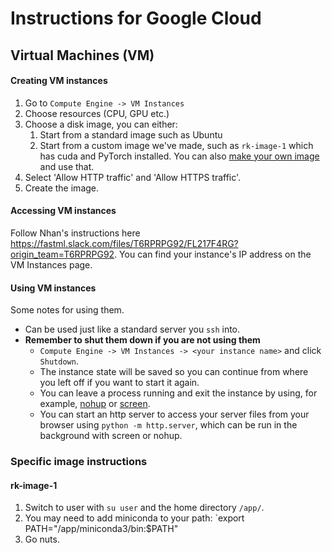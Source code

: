 # Instructions for Google Cloud

## Virtual Machines (VM)

#### Creating VM instances

1. Go to `Compute Engine -> VM Instances`
2. Choose resources (CPU, GPU etc.)
3. Choose a disk image, you can either:
   1. Start from a standard image such as Ubuntu
   2. Start from a custom image we've made, such as `rk-image-1` which has cuda and PyTorch installed. You can also [make your own image](https://cloud.google.com/compute/docs/images/create-delete-deprecate-private-images) and use that.
4. Select 'Allow HTTP traffic' and 'Allow HTTPS traffic'.
5. Create the image.


#### Accessing VM instances

Follow Nhan's instructions here https://fastml.slack.com/files/T6RPRPG92/FL217F4RG?origin_team=T6RPRPG92. You can find your instance's IP address on the VM Instances page.


#### Using VM instances

Some notes for using them.

- Can be used just like a standard server you `ssh` into.
- **Remember to shut them down if you are not using them**
  - `Compute Engine -> VM Instances -> <your instance name>` and click `Shutdown`. 
  - The instance state will be saved so you can continue from where you left off if you want to start it again.
  - You can leave a process running and exit the instance by using, for example, [nohup](https://www.computerhope.com/unix/unohup.htm) or [screen](https://www.computerhope.com/unix/screen.htm).
  - You can start an http server to access your server files from your browser using `python -m http.server`, which can be run in the background with screen or nohup.

### Specific image instructions

#### rk-image-1

1. Switch to user with `su user` and the home directory `/app/`.
2. You may need to add miniconda to your path: `export PATH="/app/miniconda3/bin:$PATH"
3. Go nuts.
